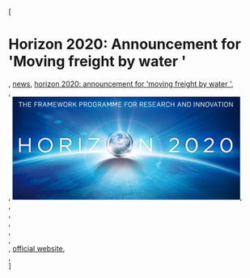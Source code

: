 [

# Horizon 2020: Announcement for 'Moving freight by water '

, <a href="http://www.ris.eu/news" style="text-transform:lowercase;">News</a>, <a href="http://www.ris.eu/news/horizon_2020__announcement_for__moving_freight_by_water__" style="text-transform:lowercase;">Horizon 2020: Announcement for 'Moving freight by water '</a>,   
,   
, ![](docs/Image/663/thumb_450x-_logo_h2020_big.jpg),   
,   
,   
,   
,   
,   
, <a href="http://ec.europa.eu/research/participants/portal/desktop/en/opportunities/h2020/topics/mg-2-6-2019.html" target="_blank">official website</a>,   
,   
]